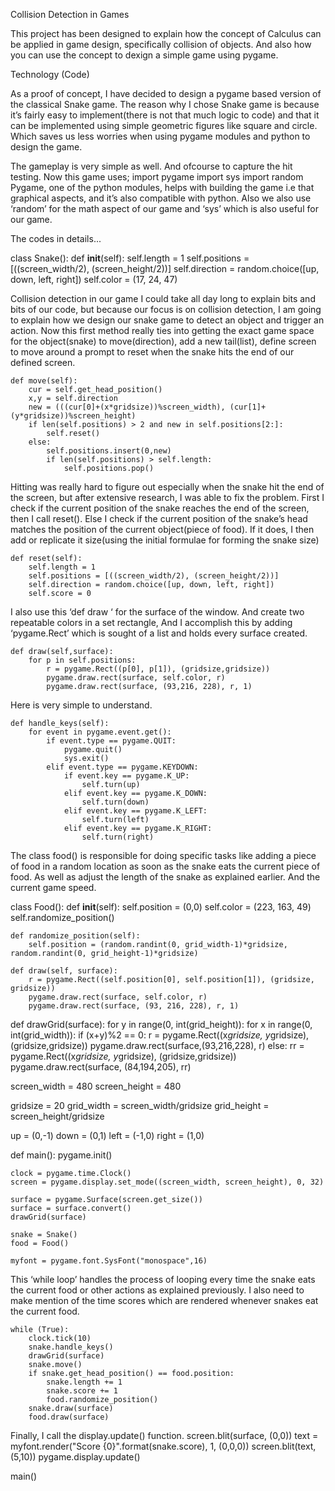 Collision Detection in Games

This project has been designed to explain how the concept of Calculus can be applied in game design, specifically collision of objects. And also how you can use the concept to dexign a simple game using pygame.

 

Technology (Code)

As a proof of concept, I have decided to design a pygame based version of the classical Snake game. The reason why I chose Snake game is because it’s fairly easy to implement(there is not that much logic to code) and that it can be implemented using simple geometric figures like square and circle. Which saves us less worries when using pygame modules and python to design the game. 

The gameplay is very simple as well.
 And ofcourse to capture the hit testing. Now this game uses; 
import pygame
import sys
import random
Pygame, one of the python  modules, helps with building the game i.e that graphical aspects, and it’s also compatible with python. 
Also we also use ‘random’ for the math aspect of our game and ‘sys’ which is also useful for our game. 

The codes in details...

class Snake():
    def __init__(self):
        self.length = 1
        self.positions = [((screen_width/2), (screen_height/2))]
        self.direction = random.choice([up, down, left, right])
        self.color = (17, 24, 47)




Collision detection in our game 
I could take all day long to explain bits and bits of our code, but because our focus is on collision detection, I am going to explain how we design our snake game to detect an object and trigger an action.
Now this first method really ties into getting the exact game space for the object(snake) to move(direction), add a new tail(list), define screen to move around a prompt to reset when the snake hits the end of our defined screen. 


    def move(self):
        cur = self.get_head_position()
        x,y = self.direction
        new = (((cur[0]+(x*gridsize))%screen_width), (cur[1]+(y*gridsize))%screen_height)
        if len(self.positions) > 2 and new in self.positions[2:]:
            self.reset()
        else:
            self.positions.insert(0,new)
            if len(self.positions) > self.length:
                self.positions.pop()


Hitting was really hard to figure out especially when the snake hit the end of the screen, but after extensive research, I was able to fix the problem. First I check if the current position of the snake reaches the end of the screen, then I call reset(). Else I check if the current position of the snake’s head matches the position of the current object(piece of food). If it does, I then add or replicate it size(using the initial formulae for forming the snake size)

    def reset(self):
        self.length = 1
        self.positions = [((screen_width/2), (screen_height/2))]
        self.direction = random.choice([up, down, left, right])
        self.score = 0

I also use this ‘def draw ‘ for the surface of the window. And create two repeatable colors in a set rectangle, And I accomplish this by adding ‘pygame.Rect’ which is sought of a list and holds every surface created.

    def draw(self,surface):
        for p in self.positions:
            r = pygame.Rect((p[0], p[1]), (gridsize,gridsize))
            pygame.draw.rect(surface, self.color, r)
            pygame.draw.rect(surface, (93,216, 228), r, 1)

Here is very simple to understand.

    def handle_keys(self):
        for event in pygame.event.get():
            if event.type == pygame.QUIT:
                pygame.quit()
                sys.exit()
            elif event.type == pygame.KEYDOWN:
                if event.key == pygame.K_UP:
                    self.turn(up)
                elif event.key == pygame.K_DOWN:
                    self.turn(down)
                elif event.key == pygame.K_LEFT:
                    self.turn(left)
                elif event.key == pygame.K_RIGHT:
                    self.turn(right)





The class food() is responsible for doing specific tasks like adding a piece of food in a random location as soon as the snake eats the current piece of food. As well as adjust the length of the snake as explained earlier. And the current game speed. 

class Food():
    def __init__(self):
        self.position = (0,0)
        self.color = (223, 163, 49)
        self.randomize_position()

    def randomize_position(self):
        self.position = (random.randint(0, grid_width-1)*gridsize, random.randint(0, grid_height-1)*gridsize)

    def draw(self, surface):
        r = pygame.Rect((self.position[0], self.position[1]), (gridsize, gridsize))
        pygame.draw.rect(surface, self.color, r)
        pygame.draw.rect(surface, (93, 216, 228), r, 1)

def drawGrid(surface):
    for y in range(0, int(grid_height)):
        for x in range(0, int(grid_width)):
            if (x+y)%2 == 0:
                r = pygame.Rect((x*gridsize, y*gridsize), (gridsize,gridsize))
                pygame.draw.rect(surface,(93,216,228), r)
            else:
                rr = pygame.Rect((x*gridsize, y*gridsize), (gridsize,gridsize))
                pygame.draw.rect(surface, (84,194,205), rr)

screen_width = 480
screen_height = 480

gridsize = 20
grid_width = screen_width/gridsize
grid_height = screen_height/gridsize

up = (0,-1)
down = (0,1)
left = (-1,0)
right = (1,0)

def main():
    pygame.init()

    clock = pygame.time.Clock()
    screen = pygame.display.set_mode((screen_width, screen_height), 0, 32)

    surface = pygame.Surface(screen.get_size())
    surface = surface.convert()
    drawGrid(surface)

    snake = Snake()
    food = Food()

    myfont = pygame.font.SysFont("monospace",16)

This ‘while loop’ handles the process of looping every time the snake eats the current food or other actions as explained previously. I also need to make mention of the time scores which are rendered whenever snakes eat the current food. 

    while (True):
        clock.tick(10)
        snake.handle_keys()
        drawGrid(surface)
        snake.move()
        if snake.get_head_position() == food.position:
            snake.length += 1
            snake.score += 1
            food.randomize_position()
        snake.draw(surface)
        food.draw(surface)

Finally, I call the display.update() function. 
        screen.blit(surface, (0,0))
        text = myfont.render("Score {0}".format(snake.score), 1, (0,0,0))
        screen.blit(text, (5,10))
        pygame.display.update()

main()
